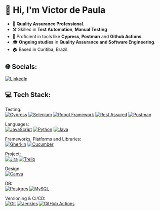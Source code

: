 # 👋 Hi, I'm Victor de Paula

- 🎯 **Quality Assurance Professional**.  
- 🛠️ Skilled in **Test Automation**, **Manual Testing**
- 🚀 Proficient in tools like **Cypress**, **Postman** and **Github Actions**. 
- 🎓 **Ongoing studies** in **Quality Assurance and Software Engineering**.
- 🏠   Based in Curitiba, Brazil.
  
## 🌐 Socials:
[![LinkedIn](https://img.shields.io/badge/LinkedIn-%230077B5.svg?logo=linkedin&logoColor=white)](https://www.linkedin.com/in/victoragsto98) 

## 💻 Tech Stack:
Testing:<br> 
[![Cypress](https://img.shields.io/badge/Cypress-69D3A7?logo=cypress&logoColor=fff)](#)
[![Selenium](https://img.shields.io/badge/Selenium-43B02A?logo=selenium&logoColor=white)](#)
[![Robot Framework](https://img.shields.io/badge/Robot%20Framework-000000?logo=robot-framework&logoColor=white)](#)
[![Rest Assured](https://img.shields.io/badge/Rest%20Assured-3B2F63?logo=java&logoColor=white)](#)
[![Postman](https://img.shields.io/badge/Postman-FF6C37?logo=postman&logoColor=white)](#) 

Languages:<br> 
[![JavaScript](https://img.shields.io/badge/JavaScript-F7DF1E?logo=javascript&logoColor=000)](#) 
[![Python](https://img.shields.io/badge/Python-3776AB?logo=python&logoColor=fff)](#) 
[![Java](https://img.shields.io/badge/Java-%23ED8B00.svg?logo=openjdk&logoColor=white)](#) 

Frameworks, Platforms and Libraries:<br>
[![Gherkin](https://img.shields.io/badge/Gherkin-83A603?logoColor=white)](#)
[![Cucumber](https://img.shields.io/badge/Cucumber-23D96C?logo=cucumber&logoColor=white)](#)<br>

Project:<br> 
[![Jira](https://img.shields.io/badge/Jira-0052CC?logo=jira&logoColor=fff)](#) 
[![Trello](https://img.shields.io/badge/Trello-0052CC?logo=trello&logoColor=fff)](#) <br>

Design:<br> 
[![Canva](https://img.shields.io/badge/Canva-%2300C4CC.svg?&logo=Canva&logoColor=white)](#) <br>

DB:<br> 
[![Postgres](https://img.shields.io/badge/Postgres-%23316192.svg?logo=postgresql&logoColor=white)](#) 
[![MySQL](https://img.shields.io/badge/MySQL-4479A1?logo=mysql&logoColor=fff)](#) <br> 


Versioning & CI/CD:<br> 
[![Git](https://img.shields.io/badge/Git-F05032?logo=git&logoColor=fff)](#)
[![Jenkins](https://img.shields.io/badge/Jenkins-D24939?logo=jenkins&logoColor=fff)](#) 
[![GitHub Actions](https://img.shields.io/badge/GitHub_Actions-2088FF?logo=github-actions&logoColor=white)](#) <br>

